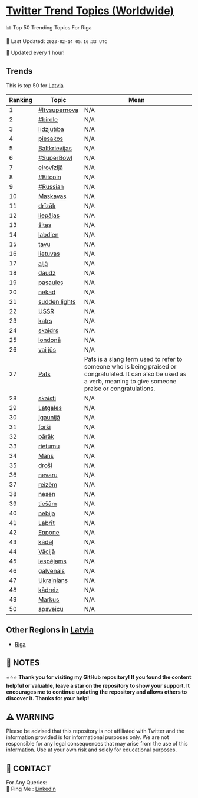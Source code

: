 [Twitter Trend Topics (Worldwide)](https://github.com/ErcinDedeoglu/Twitter-Trend-Topics)
==========


📊 Top 50 Trending Topics For Riga

📆 Last Updated: `2023-02-14 05:16:33 UTC`

🔧 Updated every 1 hour!


## Trends

This is top 50 for [Latvia](</Latvia>)

| Ranking | Topic | Mean |
| ------- | ------------ | ------------ |
| 1 | [#ltvsupernova](http://twitter.com/search?q=%23ltvsupernova) | N/A |
| 2 | [#birdle](http://twitter.com/search?q=%23birdle) | N/A |
| 3 | [līdzjūtība](http://twitter.com/search?q=l%c4%abdzj%c5%abt%c4%abba) | N/A |
| 4 | [piesakos](http://twitter.com/search?q=piesakos) | N/A |
| 5 | [Baltkrievijas](http://twitter.com/search?q=Baltkrievijas) | N/A |
| 6 | [#SuperBowl](http://twitter.com/search?q=%23SuperBowl) | N/A |
| 7 | [eirovīzijā](http://twitter.com/search?q=eirov%c4%abzij%c4%81) | N/A |
| 8 | [#Bitcoin](http://twitter.com/search?q=%23Bitcoin) | N/A |
| 9 | [#Russian](http://twitter.com/search?q=%23Russian) | N/A |
| 10 | [Maskavas](http://twitter.com/search?q=Maskavas) | N/A |
| 11 | [drīzāk](http://twitter.com/search?q=dr%c4%abz%c4%81k) | N/A |
| 12 | [liepājas](http://twitter.com/search?q=liep%c4%81jas) | N/A |
| 13 | [šitas](http://twitter.com/search?q=%c5%a1itas) | N/A |
| 14 | [labdien](http://twitter.com/search?q=labdien) | N/A |
| 15 | [tavu](http://twitter.com/search?q=tavu) | N/A |
| 16 | [lietuvas](http://twitter.com/search?q=lietuvas) | N/A |
| 17 | [aijā](http://twitter.com/search?q=aij%c4%81) | N/A |
| 18 | [daudz](http://twitter.com/search?q=daudz) | N/A |
| 19 | [pasaules](http://twitter.com/search?q=pasaules) | N/A |
| 20 | [nekad](http://twitter.com/search?q=nekad) | N/A |
| 21 | [sudden lights](http://twitter.com/search?q=sudden+lights) | N/A |
| 22 | [USSR](http://twitter.com/search?q=USSR) | N/A |
| 23 | [katrs](http://twitter.com/search?q=katrs) | N/A |
| 24 | [skaidrs](http://twitter.com/search?q=skaidrs) | N/A |
| 25 | [londonā](http://twitter.com/search?q=london%c4%81) | N/A |
| 26 | [vai jūs](http://twitter.com/search?q=vai+j%c5%abs) | N/A |
| 27 | [Pats](http://twitter.com/search?q=Pats) | Pats is a slang term used to refer to someone who is being praised or congratulated. It can also be used as a verb, meaning to give someone praise or congratulations. |
| 28 | [skaisti](http://twitter.com/search?q=skaisti) | N/A |
| 29 | [Latgales](http://twitter.com/search?q=Latgales) | N/A |
| 30 | [Igaunijā](http://twitter.com/search?q=Igaunij%c4%81) | N/A |
| 31 | [forši](http://twitter.com/search?q=for%c5%a1i) | N/A |
| 32 | [pārāk](http://twitter.com/search?q=p%c4%81r%c4%81k) | N/A |
| 33 | [rietumu](http://twitter.com/search?q=rietumu) | N/A |
| 34 | [Mans](http://twitter.com/search?q=Mans) | N/A |
| 35 | [droši](http://twitter.com/search?q=dro%c5%a1i) | N/A |
| 36 | [nevaru](http://twitter.com/search?q=nevaru) | N/A |
| 37 | [reizēm](http://twitter.com/search?q=reiz%c4%93m) | N/A |
| 38 | [nesen](http://twitter.com/search?q=nesen) | N/A |
| 39 | [tiešām](http://twitter.com/search?q=tie%c5%a1%c4%81m) | N/A |
| 40 | [nebija](http://twitter.com/search?q=nebija) | N/A |
| 41 | [Labrīt](http://twitter.com/search?q=Labr%c4%abt) | N/A |
| 42 | [Европе](http://twitter.com/search?q=%d0%95%d0%b2%d1%80%d0%be%d0%bf%d0%b5) | N/A |
| 43 | [kādēļ](http://twitter.com/search?q=k%c4%81d%c4%93%c4%bc) | N/A |
| 44 | [Vācijā](http://twitter.com/search?q=V%c4%81cij%c4%81) | N/A |
| 45 | [iespējams](http://twitter.com/search?q=iesp%c4%93jams) | N/A |
| 46 | [galvenais](http://twitter.com/search?q=galvenais) | N/A |
| 47 | [Ukrainians](http://twitter.com/search?q=Ukrainians) | N/A |
| 48 | [kādreiz](http://twitter.com/search?q=k%c4%81dreiz) | N/A |
| 49 | [Markus](http://twitter.com/search?q=Markus) | N/A |
| 50 | [apsveicu](http://twitter.com/search?q=apsveicu) | N/A |



## Other Regions in [Latvia](</Latvia>)

* [Riga](</Latvia/Riga.md>)



## 📝 NOTES

⭐⭐⭐ **Thank you for visiting my GitHub repository! If you found the content helpful or valuable, leave a star on the repository to show your support. It encourages me to continue updating the repository and allows others to discover it. Thanks for your help!**


## ⚠️ WARNING

Please be advised that this repository is not affiliated with Twitter and the information provided is for informational purposes only. We are not responsible for any legal consequences that may arise from the use of this information. Use at your own risk and solely for educational purposes.


## 📨 CONTACT

 For Any Queries:  
            🏓 Ping Me : [LinkedIn](https://www.linkedin.com/in/ercindedeoglu/)
